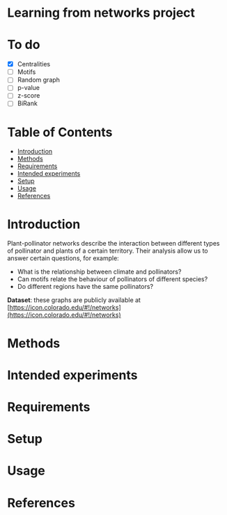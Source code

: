 # Learning from networks project

# To do

- [X] Centralities
- [ ] Motifs
- [ ] Random graph
- [ ] p-value
- [ ] z-score
- [ ] BiRank

# Table of Contents
- [Introduction](#Introduction)
- [Methods](#Methods)
- [Requirements](#Requirements)
- [Intended experiments](#Intended-experiments)
- [Setup](#Setup)
- [Usage](#Usage)
- [References](#References)

# Introduction
Plant-pollinator networks describe the interaction between different types of pollinator and plants of a certain territory. Their analysis allow us to answer certain questions, for example:

* What is the relationship between climate and pollinators?
* Can motifs relate the behaviour of pollinators of different species?
* Do different regions have the same pollinators?

**Dataset**: these graphs are publicly available at [https://icon.colorado.edu/#!/networks](https://icon.colorado.edu/#!/networks) 

# Methods

# Intended experiments

# Requirements

# Setup

# Usage

# References